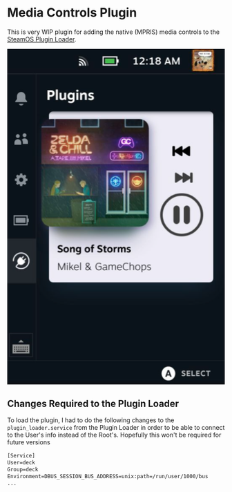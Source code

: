 # Media Controls Plugin

This is very WIP plugin for adding the native (MPRIS) media controls to the [SteamOS Plugin Loader](https://github.com/SteamDeckHomebrew/PluginLoader).

![Plugin image](./.images/plugin.png)


## Changes Required to the Plugin Loader

To load the plugin, I had to do the following changes to the `plugin_loader.service` from the Plugin Loader in order to be able to connect to the User's info instead of the Root's. Hopefully this won't be required for future versions

```
[Service]
User=deck
Group=deck
Environment=DBUS_SESSION_BUS_ADDRESS=unix:path=/run/user/1000/bus
...
```